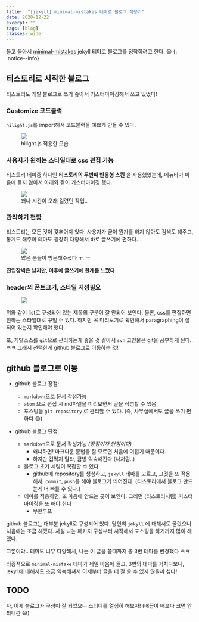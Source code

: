 ```yaml
---
title:  "[jekyll] minimal-mistakes 테마로 블로그 적용기"
date: 2020-12-22
excerpt: ""
tags: [blog]
classes: wide
---
```



돌고 돌아서 [minimal-mistakes](https://github.com/mmistakes/minimal-mistakes) jekyll 테마로 블로그를 정착하려고 한다. :smiley:
{: .notice--info}

## 티스토리로 시작한 블로그

티스토리도 개발 블로그로 쓰기 좋아서 커스터마이징해서 쓰고 있었다!

### Customize 코드블럭

`hilight.js`를 import해서 코드블럭을 예쁘게 만들 수 있다.

<figure style="width: 75%" class="align-center">
    <img src="https://i.imgur.com/fmsrb7Z.png">
    <figcaption>hilight.js 적용한 모습</figcaption>
</figure>


### 사용자가 원하는 스타일대로 css 편집 가능

티스토리 테마중 하나인 **티스토리의 두번째 반응형 스킨** 을 사용했었는데, 메뉴바가 마음에 들지 않아서 아래와 같이 커스터마이징 했다.

<figure style="width: 45%" class="align-center">
    <img src="https://i.imgur.com/8SfmdQ2.gif">
    <figcaption>꽤나 시간이 오래 걸렸던 작업..</figcaption>
</figure>

### 관리하기 편함

티스토리는 모든 것이 갖추어져 있다. 사용자가 굳이 뭔가를 하지 않아도 검색도 해주고, 통계도 해주며 테마도 굉장히 다양해서 바로 글쓰기에 편하다.

<figure style="width: 75%" class="align-center">
    <img src="https://i.imgur.com/mBAqEDK.png">
    <figcaption>많은 분들이 방문해주셨다 ㅜ_ㅜ</figcaption>
</figure>


**진입장벽은 낮지만, 이후에 글쓰기에 한계를 느꼈다**

### header의 폰트크기, 스타일 지정필요

<figure style="width: 75%" class="align-center">
    <img src="https://i.imgur.com/WhnWxgb.png">
</figure>

위와 같이 list로 구성되어 있는 제목의 구분이 잘 안되어 보인다. 물론, css를 편집하면 원하는 스타일대로 꾸밀 수 있다. 하지만 꼭 미리보기로 확인해서 paragraphing이 잘 되어 있는지 확인해야 했다.

또, 개발소스를 `git`으로 관리하는게 좋을 것 같아서 `svn` 고인물은 git을 공부하게 된다.. ㅋㅋ
그래서 선택한게 github 블로그로 이동하는 것!

## github 블로그로 이동

- github 블로그 장점:
  - `markdown`으로 문서 작성가능
  - `atom` 으로 편집 시 md파일을 미리보면서 글을 작성할 수 있음
  - 포스팅을 `git repository` 로 관리할 수 있다. (즉, 사무실에서도 글을 쓰기 편하다 :sweat_smile:)

- github 블로그 단점:
  - `markdown`으로 문서 작성가능 *(장점이자 단점이다)*
    - 왜냐하면! 마크다운 문법을 잘 모르면 처음에 어렵기 때문이다.
    - 하지만 겁먹지 말라, 금방 익숙해진다 (나처럼..)
  - 블로그 초기 세팅이 복잡할 수 있다.
    - github에 repository를 생성하고, `jekyll` 테마를 고르고, 그것을 또 적용해서, `commit`, `push`를 해야 블로그가 띄어진다. (티스토리에서 블로그 만드는게 더 빠를 수 있다.)
  - 테마를 적용하면, 또 마음에 안드는 곳이 보인다. 그러면 (티스토리처럼) 커스터마이징을 또 해야 한다
    - 무한루프

github 블로그는 대부분 jekyll로 구성되어 있다. 당연히 `jekyll` 에 대해서도 몰랐으니 처음에는 조금 헤맸다. 사실 나는 패키지 구성부터 시작해서 포스팅을 하기까지 많이 헤맸다.

그뿐이랴.. 테마도 너무 다양해서, 나는 이 글을 쓸때까지 총 3번 테마를 변경했다 ㅋㅋ

최종적으로 `minimal-mistake` 테마가 제일 마음에 들고, 3번의 테마를 거치다보니, jekyll에 대해서도 조금 익숙해져서 이제부터 글을 더 잘 쓸 수 있지 않을까 싶다!


## TODO

자, 이제 블로그가 구성이 잘 되었으니 스터디를 열심히 해보자! (배꼽이 배보다 크면 안되니깐 :sweat_smile:)
